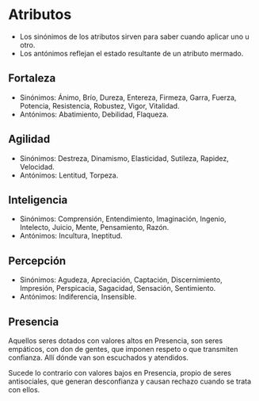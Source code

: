 # Atributos
- Los sinónimos de los atributos sirven para saber cuando aplicar uno u otro.
- Los antónimos reflejan el estado resultante de un atributo mermado. 

## Fortaleza
- Sinónimos: Ánimo, Brío, Dureza, Entereza, Firmeza, Garra, Fuerza, Potencia, Resistencia, Robustez, Vigor, Vitalidad.
- Antónimos: Abatimiento, Debilidad, Flaqueza.

## Agilidad
- Sinónimos: Destreza, Dinamismo, Elasticidad, Sutileza, Rapidez, Velocidad.
- Antónimos: Lentitud, Torpeza.

## Inteligencia
- Sinónimos: Comprensión, Entendimiento, Imaginación, Ingenio, Intelecto, Juicio, Mente, Pensamiento, Razón.
- Antónimos: Incultura, Ineptitud.

## Percepción
- Sinónimos: Agudeza, Apreciación, Captación, Discernimiento, Impresión, Perspicacia, Sagacidad, Sensación, Sentimiento.
- Antónimos: Indiferencia, Insensible.

## Presencia
Aquellos seres dotados con valores altos en Presencia, son seres empáticos, con don de gentes, que imponen respeto o que transmiten confianza. Allí dónde van son escuchados y atendidos.

Sucede lo contrario con valores bajos en Presencia, propio de seres antisociales, que generan desconfianza y causan rechazo cuando se trata con ellos.